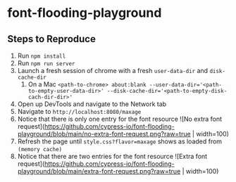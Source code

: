 # font-flooding-playground

## Steps to Reproduce

1. Run `npm install`
2. Run `npm run server`
3. Launch a fresh session of chrome with a fresh `user-data-dir` and `disk-cache-dir`
   1. On a Mac `<path-to-chrome> about:blank --user-data-dir='<path-to-empty-user-data-dir>' --disk-cache-dir='<path-to-empty-disk-cach-dir-dir>'`
4. Open up DevTools and navigate to the Network tab
5. Navigate to `http://localhost:8080/maxage`
6. Notice that there is only one entry for the font resource
![No extra font request](https://github.com/cypress-io/font-flooding-playground/blob/main/no-extra-font-request.png?raw=true | width=100)
8. Refresh the page until `style.css?flavor=maxage` shows as loaded from `(memory cache)`
9. Notice that there are two entries for the font resource
![Extra font request](https://github.com/cypress-io/font-flooding-playground/blob/main/extra-font-request.png?raw=true | width=100)
